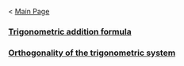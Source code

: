 < [Main Page](https://enginebeast.github.io/)

### [Trigonometric addition formula](https://enginebeast.github.io/math1)

### [Orthogonality of the trigonometric system](https://enginebeast.github.io/math2)
